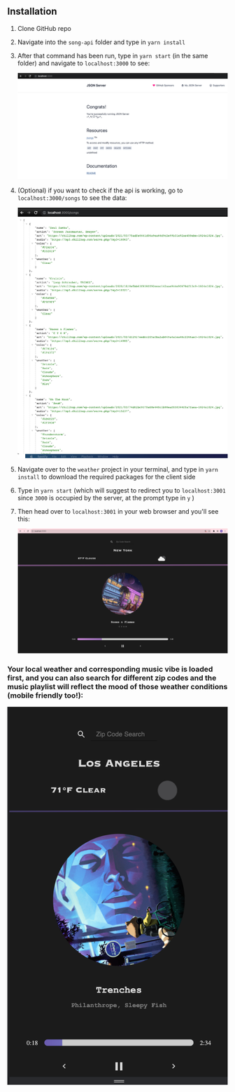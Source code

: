 ## Installation

1. Clone GitHub repo
2. Navigate into the `song-api` folder and type in `yarn install`
3. After that command has been run, type in `yarn start` (in the same folder) and navigate to `localhost:3000` to see:

   ![Localhost](localhost.png)

4. (Optional) if you want to check if the api is working, go to `localhost:3000/songs` to see the data:

   ![Song Data](song-data.png)

5. Navigate over to the `weather` project in your terminal, and type in `yarn install` to download the required packages for the client side
6. Type in `yarn start` (which will suggest to redirect you to `localhost:3001` since `3000` is occupied by the server, at the prompt type in `y` )
3. Then head over to `localhost:3001` in your web browser and you'll see this:
   
   ![Weather Music App](weather-music.png)

### Your local weather and corresponding music vibe is loaded first, and you can also search for different zip codes and the music playlist will reflect the mood of those weather conditions (mobile friendly too!):

![Weather Music App Mobile](weather-music-mobile.png)


